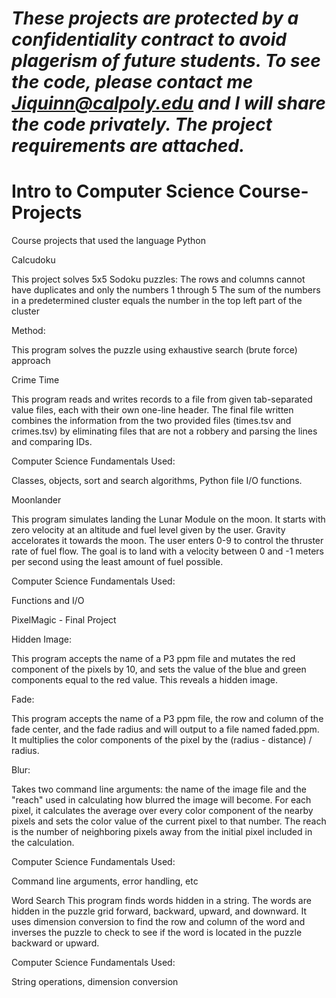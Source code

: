 # *These projects are protected by a confidentiality contract to avoid plagerism of future students. To see the code, please contact me Jiquinn@calpoly.edu and I will share the code privately. The project requirements are attached.*

# Intro to Computer Science Course-Projects
Course projects that used the language Python

Calcudoku

This project solves 5x5 Sodoku puzzles:
The rows and columns cannot have duplicates and only the numbers 1 through 5
The sum of the numbers in a predetermined cluster equals the number in the top left part of the cluster

Method:

This program solves the puzzle using exhaustive search (brute force) approach


Crime Time

This program reads and writes records to a file from given tab-separated value files, each with their own one-line header.
The final file written combines the information from the two provided files (times.tsv and crimes.tsv) by eliminating files that are not a robbery and parsing the lines and comparing IDs. 

Computer Science Fundamentals Used:

Classes, objects, sort and search algorithms, Python file I/O functions.


Moonlander 

This program simulates landing the Lunar Module on the moon. It starts with zero velocity at an altitude and fuel level given by the user. Gravity accelorates it towards the moon. The user enters 0-9 to control the thruster rate of fuel flow. The goal is to land with a velocity between 0 and -1 meters per second using the least amount of fuel possible. 

Computer Science Fundamentals Used:

Functions and I/O


PixelMagic - Final Project

  Hidden Image:
  
  This program accepts the name of a P3 ppm file and mutates the red component of the pixels by 10, and sets the value of the blue and green components equal to the red value. This reveals a hidden image. 
  
  Fade:
  
  This program accepts the name of a P3 ppm file, the row and column of the fade center, and the fade radius and will output to a file named faded.ppm. It multiplies the color components of the pixel by the (radius - distance) / radius.
  
  Blur:
  
  Takes two command line arguments: the name of the image file and the "reach" used in calculating how blurred the image will become. For each pixel, it calculates the average over every color component of the nearby pixels and sets the color value of the current pixel to that number. The reach is the number of neighboring pixels away from the initial pixel included in the calculation. 
  
Computer Science Fundamentals Used:

Command line arguments, error handling, etc


Word Search
This program finds words hidden in a string. The words are hidden in the puzzle grid forward, backward, upward, and downward. It uses dimension conversion to find the row and column of the word and inverses the puzzle to check to see if the word is located in the puzzle backward or upward. 

Computer Science Fundamentals Used:

String operations, dimension conversion
